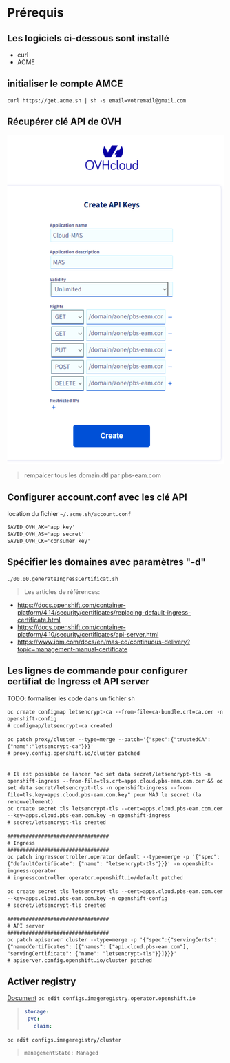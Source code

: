 # Prérequis
## Les logiciels ci-dessous sont installé
- curl
- ACME


## initialiser le compte AMCE
```shell
curl https://get.acme.sh | sh -s email=votremail@gmail.com
```

## Récupérer clé API de OVH
![alt text](../images/cléAPIOVH.png)
> rempalcer tous les domain.dtl par pbs-eam.com

## Configurer account.conf avec les clé API 
location du fichier `~/.acme.sh/account.conf`
```
SAVED_OVH_AK='app key'
SAVED_OVH_AS='app secret'
SAVED_OVH_CK='consumer key'
```

## Spécifier les domaines avec paramètres "-d"
```
./00.00.generateIngressCertificat.sh
```

> Les articles de références:
- https://docs.openshift.com/container-platform/4.14/security/certificates/replacing-default-ingress-certificate.html
- https://docs.openshift.com/container-platform/4.10/security/certificates/api-server.html
- https://www.ibm.com/docs/en/mas-cd/continuous-delivery?topic=management-manual-certificate



## Les lignes de commande pour configurer certifiat de Ingress et API server
TODO: formaliser les code dans un fichier sh
```shell
oc create configmap letsencrypt-ca --from-file=ca-bundle.crt=ca.cer -n openshift-config
# configmap/letsencrypt-ca created

oc patch proxy/cluster --type=merge --patch='{"spec":{"trustedCA":{"name":"letsencrypt-ca"}}}'
# proxy.config.openshift.io/cluster patched


# Il est possible de lancer "oc set data secret/letsencrypt-tls -n openshift-ingress --from-file=tls.crt=apps.cloud.pbs-eam.com.cer && oc set data secret/letsencrypt-tls -n openshift-ingress --from-file=tls.key=apps.cloud.pbs-eam.com.key" pour MAJ le secret (la renouvellement)
oc create secret tls letsencrypt-tls --cert=apps.cloud.pbs-eam.com.cer --key=apps.cloud.pbs-eam.com.key -n openshift-ingress
# secret/letsencrypt-tls created

#################################
# Ingress
#################################
oc patch ingresscontroller.operator default --type=merge -p '{"spec":{"defaultCertificate": {"name": "letsencrypt-tls"}}}' -n openshift-ingress-operator
# ingresscontroller.operator.openshift.io/default patched

oc create secret tls letsencrypt-tls --cert=apps.cloud.pbs-eam.com.cer --key=apps.cloud.pbs-eam.com.key -n openshift-config
# secret/letsencrypt-tls created

#################################
# API server
#################################
oc patch apiserver cluster --type=merge -p '{"spec":{"servingCerts": {"namedCertificates": [{"names": ["api.cloud.pbs-eam.com"], "servingCertificate": {"name": "letsencrypt-tls"}}]}}}'
# apiserver.config.openshift.io/cluster patched
```



## Activer registry
[Document](https://docs.openshift.com/container-platform/4.14/registry/configuring_registry_storage/configuring-registry-storage-baremetal.html#registry-configuring-storage-baremetal_configuring-registry-storage-baremetal)
`oc edit configs.imageregistry.operator.openshift.io`
> ```yaml
> storage:
>  pvc:
>    claim:
> ```

`oc edit configs.imageregistry/cluster`
> ```
> managementState: Managed
> ```
